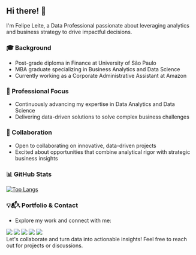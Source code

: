 ## Hi there! 👋

I'm Felipe Leite, a Data Professional passionate about leveraging analytics and business strategy to drive impactful decisions.

### 🎓 Background
- Post-grade diploma in Finance at University of São Paulo
- MBA graduate specializing in Business Analytics and Data Science
- Currently working as a Corporate Administrative Assistant at Amazon

### 💼 Professional Focus
- Continuously advancing my expertise in Data Analytics and Data Science
- Delivering data-driven solutions to solve complex business challenges

### 🤝 Collaboration
- Open to collaborating on innovative, data-driven projects
- Excited about opportunities that combine analytical rigor with strategic business insights

### 📊 GitHub Stats

[![Top Langs](https://github-readme-stats-git-masterrstaa-rickstaa.vercel.app/api/top-langs/?username=FelipeLeiteDS&theme=tokyonight)](https://github.com/FelipeLeiteDS/github-readme-stats)

### 💡📬📞 Portfolio & Contact
- Explore my work and connect with me:

<div> 
  <a href = "https://linktr.ee/FelipeLeiteDS"><img src="https://img.shields.io/badge/LinkTree-1de9b6?logo=linktree&logoColor=white" target="_blank"></a>
  <a href = "https://www.linkedin.com/in/felipeleiteds/" target="_blank"><img src="https://custom-icon-badges.demolab.com/badge/LinkedIn-0A66C2?logo=linkedin-white&logoColor=fff" target="_blank"></a> 
  <a href = "https://www.felipeleite.ca"><img src="https://img.shields.io/badge/FelipeLeite.ca-%23000000.svg?logo=wix&logoColor=white" target="_blank"></a>
  <a href = "https://medium.com/@felipeleiteds"><img src="https://img.shields.io/badge/Medium-%23000000.svg?logo=medium&logoColor=white" target="_blank"></a>
  <a href = "mailto:felipe.nog.leite@gmail.com"><img src="https://img.shields.io/badge/Gmail-D14836?logo=gmail&logoColor=white" target="_blank"></a>
  
</div>
Let's collaborate and turn data into actionable insights! Feel free to reach out for projects or discussions.
